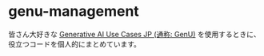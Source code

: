 # genu-management

皆さん大好きな [Generative AI Use Cases JP (通称: GenU)](https://github.com/aws-samples/generative-ai-use-cases-jp) を使用するときに、役立つコードを個人的にまとめています。


